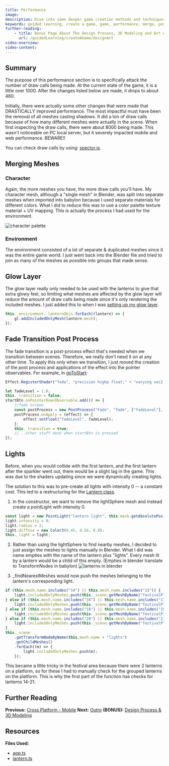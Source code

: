 ```yaml
---
title: Performance
image:
description: Dive into some deeper game creation methods and techniques.
keywords: guided learning, create a game, game, performance, merge, post process, optimization
further-reading:
    - title: Bonus Page About The Design Process, 3D Modeling and Art Assets
      url: /guidedLearning/createAGame/designArt
video-overview:
video-content:
---
```


## Summary

The purpose of this performance section is to specifically attack the number of draw calls being made. At the current state of the game, it is a little over 1000. After the changes listed below are made, it drops to about 460.

Initially, there were actually some other changes that were made that DRASTICALLY improved performance. The most impactful must have been the removal of all meshes casting shadows. It did a ton of draw calls because of how many different meshes were actually in the scene. When first inspecting the draw calls, there were about 8000 being made. This wasn't noticeable on PC local server, but it severely impacted mobile and web performance. BEWARE!!

You can check draw calls by using: [spector.js](https://spector.babylonjs.com/).

## Merging Meshes

### Character

Again, the more meshes you have, the more draw calls you'll have. My character mesh, although a "single mesh" in Blender, was split into separate meshes when imported into babylon because I used separate materials for different colors. What I did to reduce this was to use a color palette texture material + UV mapping. This is actually the process I had used for the environment.

![character palette](/img/how_to/create-a-game/characteruv.png)

### Environment

The environment consisted of a lot of separate & duplicated meshes since it was the entire game world. I just went back into the Blender file and tried to join as many of the meshes as possible into groups that made sense.

## Glow Layer

The glow layer really only needed to be used with the lanterns to give that extra glowy feel, so limiting what meshes are affected by the glow layer will reduce the amount of draw calls being made since it's only rendering the included meshes. I just added this to when I was [setting up my glow layer](/guidedLearning/createAGame/extraFeatures#glow-layer).

```javascript
this._environment._lanternObjs.forEach((lantern) => {
    gl.addIncludedOnlyMesh(lantern.mesh);
});
```

## Fade Transition Post Process

The fade transition is a post-process effect that's needed when we transition between scenes. Therefore, we really don't need it on at any other time. To apply this only when we transition, I just moved the creation of the post process and applications of the effect into the pointer observables. For example, in [goToStart]():

```javascript
Effect.RegisterShader("fade", "precision highp float;" + "varying vec2 vUV;" + "uniform sampler2D textureSampler; " + "uniform float fadeLevel; " + "void main(void){" + "vec4 baseColor = texture2D(textureSampler, vUV) * fadeLevel;" + "baseColor.a = 1.0;" + "gl_FragColor = baseColor;" + "}");

let fadeLevel = 1.0;
this._transition = false;
startBtn.onPointerDownObservable.add(() => {
    //fade screen
    const postProcess = new PostProcess("Fade", "fade", ["fadeLevel"], null, 1.0, camera);
    postProcess.onApply = (effect) => {
        effect.setFloat("fadeLevel", fadeLevel);
    };
    this._transition = true;
    //...other stuff done when startBtn is pressed
});
```

## Lights

Before, when you would collide with the first lantern, and the first lantern after the sparkler went out, there would be a slight lag in the game. This was due to the shaders updating since we were dynamically creating lights.

The solution to this was to pre-create all lights with intensity 0 -- a constant cost. This led to a restructuring for the [Lantern class](https://github.com/BabylonJS/SummerFestival/blob/a0abccc2efbb7399820efe2e25f53bb5b4a02500/src/lantern.ts#L17).

1. In the constructor, we want to remove the lightSphere mesh and instead create a pointLight with intensity 0.

```javascript
const light = new PointLight("lantern light", this.mesh.getAbsolutePosition(), this._scene);
light.intensity = 0;
light.radius = 2;
light.diffuse = new Color3(0.45, 0.56, 0.8);
this._light = light;
```

2. Rather than using the lightSphere to find nearby meshes, I decided to just assign the meshes to lights manually in Blender. What I did was name empties with the name of the lantern plus "lights". Every mesh lit by a lantern would be a child of this empty. (Empties in blender translate to TransformNodes in babylon)
   ![lanterns in blender](/img/how_to/create-a-game/lanternlights.png)

3. \_findNearestMeshes would now push the meshes belonging to the lantern's corresponding light.

```javascript
if (this.mesh.name.includes("14") || this.mesh.name.includes("15")) {
    light.includedOnlyMeshes.push(this._scene.getMeshByName("festivalPlatform1"));
} else if (this.mesh.name.includes("16") || this.mesh.name.includes("17")) {
    light.includedOnlyMeshes.push(this._scene.getMeshByName("festivalPlatform2"));
} else if (this.mesh.name.includes("18") || this.mesh.name.includes("19")) {
    light.includedOnlyMeshes.push(this._scene.getMeshByName("festivalPlatform3"));
} else if (this.mesh.name.includes("20") || this.mesh.name.includes("21")) {
    light.includedOnlyMeshes.push(this._scene.getMeshByName("festivalPlatform4"));
}
this._scene
    .getTransformNodeByName(this.mesh.name + "lights")
    .getChildMeshes()
    .forEach((m) => {
        light.includedOnlyMeshes.push(m);
    });
```

This became a little tricky in the festival area because there were 2 lanterns on a platform, so for these I had to manually check for the grouped lanterns on the platform. This is why the first part of the function has checks for lanterns 14-21.

## Further Reading

**Previous:** [Cross Platform - Mobile](/guidedLearning/createAGame/crossPlatform)
**Next:** [Outro](/guidedLearning/createAGame/closing)
**(BONUS):** [Design Process & 3D Modeling](/guidedLearning/createAGame/designArt)

## Resources

**Files Used:**

-   [app.ts](https://github.com/BabylonJS/SummerFestival/blob/master/src/app.ts)
-   [lantern.ts](https://github.com/BabylonJS/SummerFestival/blob/master/src/lantern.ts)
